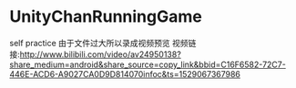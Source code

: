 # UnityChanRunningGame
self practice
由于文件过大所以录成视频预览
视频链接:<http://www.bilibili.com/video/av24950138?share_medium=android&share_source=copy_link&bbid=C16F6582-72C7-446E-ACD6-A9027CA0D9D814070infoc&ts=1529067367986>

